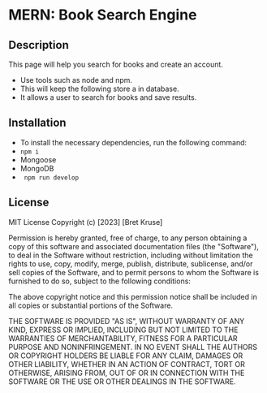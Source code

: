 # MERN: Book Search Engine

## Description

This page will help you search for books and create an account.
- Use tools such as node and npm.
- This will keep the following store a in database.
- It allows a user to search for books and save results.

## Installation

- To install the necessary dependencies, run the following command:
- ``` npm i ```
- Mongoose
- MongoDB
- ``` npm run develop```

## License

MIT License
Copyright (c) [2023] [Bret Kruse]

Permission is hereby granted, free of charge, to any person obtaining a copy
of this software and associated documentation files (the "Software"), to deal
in the Software without restriction, including without limitation the rights
to use, copy, modify, merge, publish, distribute, sublicense, and/or sell
copies of the Software, and to permit persons to whom the Software is
furnished to do so, subject to the following conditions:

The above copyright notice and this permission notice shall be included in all
copies or substantial portions of the Software.

THE SOFTWARE IS PROVIDED "AS IS", WITHOUT WARRANTY OF ANY KIND, EXPRESS OR
IMPLIED, INCLUDING BUT NOT LIMITED TO THE WARRANTIES OF MERCHANTABILITY,
FITNESS FOR A PARTICULAR PURPOSE AND NONINFRINGEMENT. IN NO EVENT SHALL THE
AUTHORS OR COPYRIGHT HOLDERS BE LIABLE FOR ANY CLAIM, DAMAGES OR OTHER
LIABILITY, WHETHER IN AN ACTION OF CONTRACT, TORT OR OTHERWISE, ARISING FROM,
OUT OF OR IN CONNECTION WITH THE SOFTWARE OR THE USE OR OTHER DEALINGS IN THE
SOFTWARE.